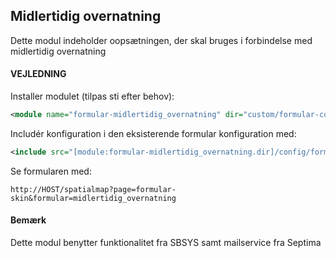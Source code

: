 ## Midlertidig overnatning

Dette modul indeholder oopsætningen, der skal bruges i forbindelse med midlertidig overnatning

#### VEJLEDNING

Installer modulet (tilpas sti efter behov):
```xml
<module name="formular-midlertidig_overnatning" dir="custom/formular-config/midlertidig_overnatning" permissionlevel="public"/>
```

Includér konfiguration i den eksisterende formular konfiguration med:
```xml
<include src="[module:formular-midlertidig_overnatning.dir]/config/formular-config.xml" nodes="/config/*" mustexist="false"/>
```

Se formularen med:
```text
http://HOST/spatialmap?page=formular-skin&formular=midlertidig_overnatning
```

#### Bemærk
Dette modul benytter funktionalitet fra SBSYS samt mailservice fra Septima




